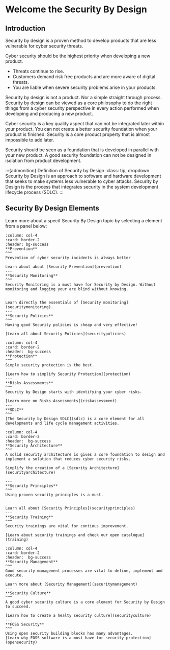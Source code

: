 # Welcome the Security By Design

## Introduction 

Security by design is a proven method to develop products that are less vulnerable for cyber security threats.

Cyber security should be the highest priority when developing a new product. 
* Threats continue to rise.
* Customers demand risk free products and are more aware of digital threats.
* You are liable when severe security problems arise in your products.

Security by design is not a product. Nor a simple straight through process. Security by design can be viewed as a core philosophy to do the right things from a cyber security perspective in every action performed when developing and producing a new product. 

Cyber security is a key quality aspect that can not be integrated later within your product. You can not create a better security foundation when your product is finished. Security is a core product property that is almost impossible to add later. 

Security should be seen as a foundation that is developed in parallel with your new product. A good security foundation can not be designed in isolation from product development.


:::{admonition} Definition of Security by Design
:class: tip, dropdown
Security by Design is an approach to software and hardware development that seeks to make systems less vulnerable to cyber attacks. Security by Design is the process that integrates security in the system development lifecycle process (SDLC).
:::

## Security By Design Elements


Learn more about a specif Security By Design topic by selecting a element from a panel below:

````{panels}
:column: col-4
:card: border-2
:header: bg-success
**Prevention**
^^^
Prevention of cyber security incidents is always better 

Learn about about [Security Prevention](prevention)
---
**Security Monitoring**
^^^
Security Monitoring is a must have for Security by Design. Without monitoring and logging your are blind without knowing.


Learn directly the essentials of [Security monitoring](securitymonitoring). 
---
**Security Policies**
^^^
Having good Security policies is cheap and very effective!

[Learn all about Security Policies](securitypolicies)
````

````{panels}
:column: col-4
:card: border-2
:header:  bg-success
**Protection**
^^^
Simple security protection is the best. 

[Learn how to simplify Security Protection](protection)
---
**Risks Assessments**
^^^
Security by Design starts with identifying your cyber risks.

[Learn more on Risks Assessments](riskassessment)
---
**SDLC**
^^^
[The Security by Design SDLC](sdlc) is a core element for all developments and life cycle management activities.

````


````{panels}
:column: col-4
:card: border-2
:header:  bg-success
**Security Architecture**
^^^
A solid security architecture is gives a core foundation to design and implement a solution that reduces cyber security risks.

Simplify the creation of a [Security Architecture](securityarchitecture)

---
**Security Principles**
^^^
Using proven security principles is a must. 


Learn all about [Security Principles](securityprinciples)
---
**Security Training**
^^^
Security trainings are vital for contious improvement.

[Learn about security trainings and check our open catalogue](training)
````



````{panels}
:column: col-4
:card: border-2
:header:  bg-success
**Security Management**
^^^
Good security management processes are vital to define, implement and execute.

Learn more about [Security Management](securitymanagement)
---
**Security Culture**
^^^
A good cyber security culture is a core element for Security by Design to succeed. 

[Learn how to create a healty security culture](securityculture)
---
**FOSS Security**
^^^
Using open security building blocks has many advantages.
[Learn why FOSS software is a must have for security protection](opensecurity)
````